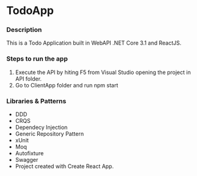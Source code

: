 # TodoApp

### Description
This is a Todo Application built in WebAPI .NET Core 3.1 and ReactJS.

### Steps to run the app
1. Execute the API by hiting F5 from Visual Studio opening the project in API folder.
2. Go to ClientApp folder and run npm start

### Libraries & Patterns
- DDD
- CRQS
- Dependecy Injection
- Generic Repository Pattern
- xUnit
- Moq
- Autofixture
- Swagger
- Project created with Create React App.
